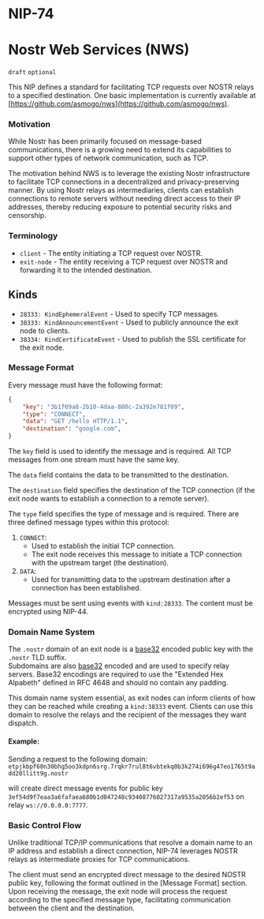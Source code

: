 NIP-74
======

Nostr Web Services (NWS)
======

`draft` `optional`

This NIP defines a standard for facilitating TCP requests over NOSTR relays to a specified destination. One basic implementation is currently available at [https://github.com/asmogo/nws](https://github.com/asmogo/nws).

### Motivation

While Nostr has been primarily focused on message-based communications, there is a growing need to extend its capabilities to support other types of network communication, such as TCP.

The motivation behind NWS is to leverage the existing Nostr infrastructure to facilitate TCP connections in a decentralized and privacy-preserving manner. By using Nostr relays as intermediaries, clients can establish connections to remote servers without needing direct access to their IP addresses, thereby reducing exposure to potential security risks and censorship.

### Terminology
* `client` - The entity initiating a TCP request over NOSTR.
* `exit-node` - The entity receiving a TCP request over NOSTR and forwarding it to the intended destination.

## Kinds
* `28333: KindEphemeralEvent` - Used to specify TCP messages.
* `38333: KindAnnouncementEvent` - Used to publicly announce the exit node to clients.
* `38334: KindCertificateEvent` - Used to publish the SSL certificate for the exit node.

### Message Format
Every message must have the following format:
```json
{
    "key": "3b1f09a8-2b10-4daa-880c-2a392e781f09",
    "type": "CONNECT",
    "data": "GET /hello HTTP/1.1",
    "destination": "google.com",
}
```
The `key` field is used to identify the message and is required. All TCP messages from one stream must have the same key.

The `data` field contains the data to be transmitted to the destination.

The `destination` field specifies the destination of the TCP connection (if the exit node wants to establish a connection to a remote server).

The `type` field specifies the type of message and is required. There are three defined message types within this protocol:
1. `CONNECT`:
    - Used to establish the initial TCP connection.
    - The exit node receives this message to initiate a TCP connection with the upstream target (the destination).
3. `DATA`:
    - Used for transmitting data to the upstream destination after a connection has been established.

Messages must be sent using events with `kind:28333`. The content must be encrypted using NIP-44.

### Domain Name System

The `.nostr` domain of an exit node is a [base32](https://datatracker.ietf.org/doc/html/rfc4648) encoded public key with the `.nostr` TLD suffix.  
Subdomains are also [base32](https://datatracker.ietf.org/doc/html/rfc4648) encoded and are used to specify relay servers.
Base32 encodings are required to use the "Extended Hex Alpabeth" defined in RFC 4648 and should no contain any padding. 

This domain name system essential, as exit nodes can inform clients of how they can be reached while creating a `kind:38333` event.
Clients can use this domain to resolve the relays and the recipient of the messages they want dispatch.

#### Example:
Sending a request to the following domain:
`etpjkbpf60n30bhg5oo3kdpn6srg.7rqkr7rul8t6vbtekq0b3k274i696g47eo1765t9add20llitt9g.nostr`

will create direct message events for public key `3ef54d9f7eaa3a6fafaea680b1d047248c93408776027317a9535a2056b2ef53` on relay `ws://0.0.0.0:7777`.

### Basic Control Flow
Unlike traditional TCP/IP communications that resolve a domain name to an IP address and establish a direct connection, NIP-74 leverages NOSTR relays as intermediate proxies for TCP communications.

The client must send an encrypted direct message to the desired NOSTR public key, following the format outlined in the [Message Format] section.  
Upon receiving the message, the exit node will process the request according to the specified message type, facilitating communication between the client and the destination.
